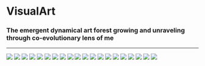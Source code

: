 # VisualArt
### The emergent dynamical art forest growing and unraveling through co-evolutionary lens of me

<hr>

<img src="./wreckoffitzgerald.png" />

<img src="./fragments.png" />

<img src="./butterfly.png" />

<img src="./tornado.png" />

<img src="./stripes.png" />

<img src="./tectonic.png" />

<img src="./night.png" />

<img src="./redbrain.png" />

<img src="./colorsynth.png" />

<img src="./greying.png" />

<img src="./deception.png" />

<img src="./redrore.png" />

<img src="P001.png" />

<img src="./fire.png" />

<img src="./wavy.png" />

<img src="./primitivity.png" />

<img src="./veritas.png" />

<img src="./pollockian.png" />

<img src="./dichotomy.png" />

<img src="./dizzy.png" />


